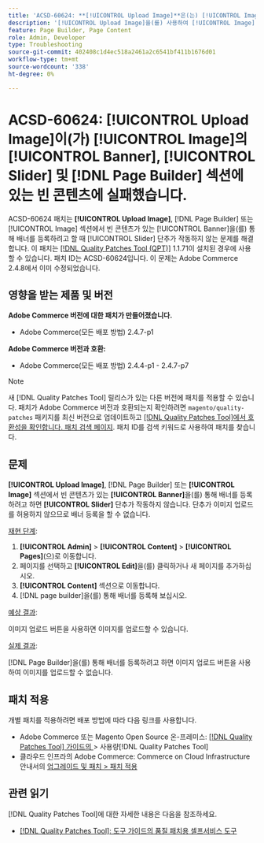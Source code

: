 ```yaml
---
title: 'ACSD-60624: **[!UICONTROL Upload Image]**은(는) [!UICONTROL Image]의 **[!UICONTROL Banner]**, **[!UICONTROL Slider]** 및 ** [!DNL Page Builder]** 섹션에서 빈 콘텐츠에 실패했습니다.'
description: '[!UICONTROL Upload Image]을(를) 사용하여 [!UICONTROL Image], [!UICONTROL Banner] 또는 [!UICONTROL Slider] 섹션에 빈 콘텐츠가 있는 배너를 추가할 때 ** [!DNL Page Builder]** 단추가 작동하지 않는 Adobe Commerce 문제를 해결하려면 ACSD-60624 패치를 적용하십시오.'
feature: Page Builder, Page Content
role: Admin, Developer
type: Troubleshooting
source-git-commit: 402408c1d4ec518a2461a2c6541bf411b1676d01
workflow-type: tm+mt
source-wordcount: '338'
ht-degree: 0%

---
```



# ACSD-60624: **[!UICONTROL Upload Image]**&#x200B;이(가) [!UICONTROL Image]의 [!UICONTROL Banner], [!UICONTROL Slider] 및 [!DNL Page Builder] 섹션에 있는 빈 콘텐츠에 실패했습니다.

ACSD-60624 패치는 **[!UICONTROL Upload Image]**, [!DNL Page Builder] 또는 [!UICONTROL Image] 섹션에서 빈 콘텐츠가 있는 [!UICONTROL Banner]을(를) 통해 배너를 등록하려고 할 때 [!UICONTROL Slider] 단추가 작동하지 않는 문제를 해결합니다. 이 패치는 [[!DNL Quality Patches Tool (QPT)]](/help/tools/quality-patches-tool/quality-patches-tool-to-self-serve-quality-patches.md) 1.1.71이 설치된 경우에 사용할 수 있습니다. 패치 ID는 ACSD-60624입니다. 이 문제는 Adobe Commerce 2.4.8에서 이미 수정되었습니다.

## 영향을 받는 제품 및 버전

**Adobe Commerce 버전에 대한 패치가 만들어졌습니다.**

* Adobe Commerce(모든 배포 방법) 2.4.7-p1

**Adobe Commerce 버전과 호환:**

* Adobe Commerce(모든 배포 방법) 2.4.4-p1 - 2.4.7-p7

>[!NOTE]
>
>새 [!DNL Quality Patches Tool] 릴리스가 있는 다른 버전에 패치를 적용할 수 있습니다. 패치가 Adobe Commerce 버전과 호환되는지 확인하려면 `magento/quality-patches` 패키지를 최신 버전으로 업데이트하고 [[!DNL Quality Patches Tool]에서 호환성을 확인합니다. 패치 검색 페이지](https://experienceleague.adobe.com/tools/commerce-quality-patches/index.html). 패치 ID를 검색 키워드로 사용하여 패치를 찾습니다.

## 문제

**[!UICONTROL Upload Image]**, [!DNL Page Builder] 또는 **[!UICONTROL Image]** 섹션에서 빈 콘텐츠가 있는 **[!UICONTROL Banner]**&#x200B;을(를) 통해 배너를 등록하려고 하면 **[!UICONTROL Slider]** 단추가 작동하지 않습니다. 단추가 이미지 업로드를 허용하지 않으므로 배너 등록을 할 수 없습니다.

<u>재현 단계</u>:

1. **[!UICONTROL Admin]** > **[!UICONTROL Content]** > **[!UICONTROL Pages]**(으)로 이동합니다.
1. 페이지를 선택하고 **[!UICONTROL Edit]**&#x200B;을(를) 클릭하거나 새 페이지를 추가하십시오.
1. **[!UICONTROL Content]** 섹션으로 이동합니다.
1. [!DNL page builder]을(를) 통해 배너를 등록해 보십시오.

<u>예상 결과</u>:

이미지 업로드 버튼을 사용하면 이미지를 업로드할 수 있습니다.

<u>실제 결과</u>:

[!DNL Page Builder]을(를) 통해 배너를 등록하려고 하면 이미지 업로드 버튼을 사용하여 이미지를 업로드할 수 없습니다.

## 패치 적용

개별 패치를 적용하려면 배포 방법에 따라 다음 링크를 사용합니다.

* Adobe Commerce 또는 Magento Open Source 온-프레미스: [[!DNL Quality Patches Tool]  가이드의 &#x200B;](/help/tools/quality-patches-tool/usage.md)> 사용량[!DNL Quality Patches Tool]
* 클라우드 인프라의 Adobe Commerce: Commerce on Cloud Infrastructure 안내서의 [업그레이드 및 패치 > 패치 적용](https://experienceleague.adobe.com/docs/commerce-cloud-service/user-guide/develop/upgrade/apply-patches.html)

## 관련 읽기

[!DNL Quality Patches Tool]에 대한 자세한 내용은 다음을 참조하세요.

* [[!DNL Quality Patches Tool]: 도구 가이드의 품질 패치용 셀프서비스 도구](/help/tools/quality-patches-tool/quality-patches-tool-to-self-serve-quality-patches.md)
